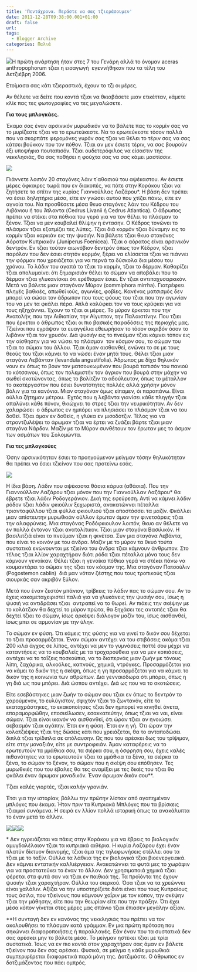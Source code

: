 ```yaml
---
title: 'Πεντάχρονα. Περάστε να σας τζιεράσουμεν'
date: 2011-12-28T09:38:00.001+01:00
draft: false
url: 
tags:
  - Blogger Archive
categories: Παλιά
---
```


  

[![](https://blogger.googleusercontent.com/img/b/R29vZ2xl/AVvXsEiUOtY7mB6W1MMIGGtPqc8BB3zTMHsCfidZ8fzJEQTH-OAwb1Xno-O8QTTtpQP0yuC4gqddm3SYaXCtW08I640s7P4973besudq-YpXYq477ZHwJGetCNTqRvJqSEBJDjrlFcWfSQk__SY/s200/Capture+d%25E2%2580%2599e%25CC%2581cran+2011-12-26+a%25CC%2580+20.26.49.png)](https://blogger.googleusercontent.com/img/b/R29vZ2xl/AVvXsEiUOtY7mB6W1MMIGGtPqc8BB3zTMHsCfidZ8fzJEQTH-OAwb1Xno-O8QTTtpQP0yuC4gqddm3SYaXCtW08I640s7P4973besudq-YpXYq477ZHwJGetCNTqRvJqSEBJDjrlFcWfSQk__SY/s1600/Capture+d%25E2%2580%2599e%25CC%2581cran+2011-12-26+a%25CC%2580+20.26.49.png)Η πρώτη ανάρτηση ήταν στες 7 του Γενάρη αλλά το όνομαν aceras anthropophorum τζιαι η εισαγωγή  εγεννήθηκαν που τα τέλη του Δετζιέβρη 2006.

Ετοίμασα σας κάτι τζιεραστικά, έχουν το τζι οι μέρες.

  

Αν θέλετε να δείτε που κοντά τζιαι να θκιαβάσετε μιαν ετικέτταν, κάμετε κλίκ πας τες φωτογραφίες να τες μεγαλώσετε.

  

  

  

  

  

  

  

**Για τους μπλογκάες.**

Έκαμα σας έναν αρσινικόν μυρωδικόν να το βάλετε πας το κορμίν σας να το μυρίζεστε τζιαι να το ερωτεύκεστε. Να το ερωτεύκεστε τόσον πολλά που να σκορπάτε φερομόνες γυρόν σας τζιαι να θέλει το τέριν σας να σας κάτσει βούκκον που τον πόθον. Τζιαι αν μεν έσιετε τέριν, να σας βουρούν έξι υποψήφια πουταπισόν. Τζιαι ουδετερόφιλος να είσαστιν της νεκκλησιάς, θα σας ποθήσει η φούχτα σας να σας κάμει μαστίσσιν.

  

[![](https://blogger.googleusercontent.com/img/b/R29vZ2xl/AVvXsEhv7K2FZK35uoaeZUYZN7UsUKFvTLvEtLsY8NRb_TNVJXT2UNkEtucRP4yv5OhuhPiyKV6teGUP1QpKRNm1IATNA0_2tb742sBpHP2vLbkGWLktU3QqTuMaE2gZCXwBy5OHlslAmGsVnTU/s320/Capture+d%25E2%2580%2599e%25CC%2581cran+2011-12-26+a%25CC%2580+20.28.23.png)](https://blogger.googleusercontent.com/img/b/R29vZ2xl/AVvXsEhv7K2FZK35uoaeZUYZN7UsUKFvTLvEtLsY8NRb_TNVJXT2UNkEtucRP4yv5OhuhPiyKV6teGUP1QpKRNm1IATNA0_2tb742sBpHP2vLbkGWLktU3QqTuMaE2gZCXwBy5OHlslAmGsVnTU/s1600/Capture+d%25E2%2580%2599e%25CC%2581cran+2011-12-26+a%25CC%2580+20.28.23.png)

  

Πιάννετε λοιπόν 20 σταγόνες λάιν τ΄αθασιού του αψέκαστου. Αν έσιετε μέρες όφκαιρες τωρά που εν διακοπές, να πάτε στην Κοράκου τζιαι να ζητήσετε το σπίτιν της κυρίας Γιαννούλλας Λαζάρου\*. Η βάση δεν πρέπει να έσιει δηλητήρια μέσα, είτε εν γνώσει αυτού που χτίζει πάνω, είτε εν αγνοία του. Να προσθέσετε μέσα θκυο σταγόνες λάιν του Κέδρου του Λιβάνιου ή του Άτλαντα (Cedrus Livanii ή Cedrus Atlantica). Ο άδρωπος πρέπει να στέκει στα πόθκια του γερά για να τον θέλει το πλάσμαν το ξένον. Τζιαι να μεν κουβαλεί θλίψην η έντασην. Ο Κέδρος τονώνει το πλάσμαν τζιαι εξατμίζει τες λύπες. Τζιαι διά κορμόν τζιαι δύναμην εις το κορμίν τζιαι καρκιάν εις την ψυσιήν. Να βάλετε τζιαι θκυο σταγόνες  Αόρατον Κυπριακόν (Juniperus Foenicea). Τζιαι ο αόρατος είναι αρσινικόν δεντρόν. Εν τζιαι τούτον αιωνόβιον δεντρόν όπως τον Κέδρον, τζιαι παρόλον που δεν έσιει στητόν κορμόν, ξέρει να ελίσσεται τζιαι να πιάννει την φόρμαν που χρειάζεται για να περνά τα δύσκολα δια μέσου του χρόνου. Το λάδιν του αγαπά το τζιαι το κορμίν, τζιαι το δέρμαν. Καθαρίζει  τζιαι απολυμαίνει ότι ξημαρισιάν θέλει το σώμαν να αποβάλει που το δέρμαν τζιαι γλυκανίσκει ότι ερέθισμαν έσιει. Εν τζιαι αντιπαχυσαρκικόν. Μετά να βάλετε μιαν σταγόναν Μύρον (commiphora mirrha). Γιατρέφκει πληγές βαθκιές, απωθεί ιούς, αγωνίες, φοβίες. Κανένας ματσισμός δεν μπορεί να σώσει τον άδρωπον που τους φόους του τζιαι που την αγωνίαν του να μεν τα φκάλει πέρα. Απλά καλύφκει τον να τους κρύφκει για να τους ηξηχάννει. Έχουν το τζιαι οι μέρες. Το μύρον έρκεται που την Ανατολήν, που την Αιθιοπίαν, την Αίγυπτον, την Παλαιστίνην. Που τζιει που έρκεται ο άθρωπος τζιαι οι πιο βασικές παραδόσεις της περιοχής μας. Τζιείνοι που εγράψαν τα ευαγγέλια εθεωρήσαν το τόσον ακριβόν όσον το λιβάνιν τζιαι τον χρυσόν. Διά ψυσιήν εις το πνεύμαν τζιαι κάμνει τόπον εις την αίσθησην για να νώσει το πλάσμαν  τον κόσμον σου, το σώμαν του τζιαι το σώμαν του άλλου. Τζιαι άμαν αισθανθεί, ενώνει το σε με τους θεούς του τζιαι κάμνει το να νώσει έναν μητά τους. Θέλει τζιαι μιαν σταγόνα Λεβάνταν (levandula angustifolia). Άδρωπος με δίχα θηλυκόν νουν εν όπως το βουν τον ματσουκωμένον που βουρά ταπισόν του πανιού το κότσσινου, όπως τον πολεμιστήν τον άγριον που βουρά στην μάχην να σωθεί σκοτώνοντας, όπως το βολίτζιν το αδούλευτον, όπως το μέταλλον το ακατέργαστον που έσιει δυνατότητες πολλές αλλά χρήσην μόνον βόλιν για τα κανόνια. Μιαν σταγόναν όμως είπαμεν, όι παραπάνω. Είναι ούλλα ζήτημαν μέτρου.  Εχτός που η λεβάντα γιανίσει κάθε πληγήν τζιαι απαλύνει κάθε πόνον, θκιώχνει το στρες τζιαι την νευρικότηταν. Αν δεν χαλαρώσει  ο άδρωπος εν ημπόρει να πλησιάσει το πλάσμαν τζιαι να του δοθεί. Τζιαι άμαν εν δοθείς, η γλύκα εν μισοδότζιν. Τέλος για να στροντζυλέψει το άρωμαν τζιαι να έρτει να ζυάζει βάρτε τζιαι μιαν σταγόνα Νάρδον. Μαζίν με το Μύρον συνθέτουν τον έρωταν μες το άσμαν των ασμάτων του Σολομώντα.

**Για τες μπλογκούες**

Όσην αρσινικότηταν έσιει το προηγούμενον μείγμαν τόσην θηλυκότηταν θα πρέπει να έσιει τζιείνον που σας προτείνω εσάς.

  

[![](https://blogger.googleusercontent.com/img/b/R29vZ2xl/AVvXsEglWn_trYPQrXkZk58LtGOuVSNtPnUDRFvelBZ2lsH-0hDhk5dIV9y_qy-MVzoS4_gJUkOlwxa7hDwRvmgMKvo0D_-mMsh50EnsiLt66RdEujX6tMrtn6IothPsiBZAsxIj8agihHIeK8U/s320/Capture+d%25E2%2580%2599e%25CC%2581cran+2011-12-26+a%25CC%2580+20.28.45.png)](https://blogger.googleusercontent.com/img/b/R29vZ2xl/AVvXsEglWn_trYPQrXkZk58LtGOuVSNtPnUDRFvelBZ2lsH-0hDhk5dIV9y_qy-MVzoS4_gJUkOlwxa7hDwRvmgMKvo0D_-mMsh50EnsiLt66RdEujX6tMrtn6IothPsiBZAsxIj8agihHIeK8U/s1600/Capture+d%25E2%2580%2599e%25CC%2581cran+2011-12-26+a%25CC%2580+20.28.45.png)

  

Η ίδια βάση. Λάδιν που αψέκαστα θάσια κάρυα (αθάσια). Που την Γιαννούλλαν Λαζάρου τζιαι μόνον που την Γιαννούλλαν Λαζάρου\* θα έβρετε τζιαι λάδιν Ροδογεράνιον. Δική της εφεύρεση. Αντί να κάμνει λάδιν ρόδον τζιαι λάδιν φκιούλιν ξεχωριστά, ανακατώννει πέταλλα τριανταφύλλου τζιαι φύλλα φκιουλιού τζιαι αποστάσσει τα μαζίν. Φκάλλει μιαν απίστευτην μυρωθκιάν ούλλον έρωταν άμαν την φινετσάρεις τζιαι την αλαφρύνεις. Μια σταγόνας Ροδόφκιουλον λοιπόν, θκυο αν θέλετε να εν πολλά έντονον τζιαι ανατολίτικον. Τζιαι μιαν σταγόνα Βασιλικόν. Η βασιλιτζιά είναι το πνεύμαν τζιαι η φινέτσα. Συν μια σταγόνα Λεβάντα, που είναι το κοινόν με του άνδρα. Μαζίν με το μύρον τα θκυό τούτα συστατικά ενώνουνται με τζιείνα του άνδρα τζιαι κάμνουν άνθρωπον. Στο τέλος τζιαι λλίον χαραχτήραν διότι ρόδα τζιαι πέταλλα μόνα τους δεν κάμνουν γεναίκαν. Θέλει τζιαι η γεναίκα πόθκια γερά να στέκει πάνω να κουμαντάρει το σώμαν της τζιαι τον κόσμον της. Μια σταγόναν Πατσούλιν (Pogostemon cablin)  διά μαν νόταν ζέστης που τους τροπικούς τζιαι σιουρκάς σαν ακριβόν ξύλον. 

Μετά που έναν ζεστόν μπάνιον, τρίβκεις το λάδιν πας το σώμαν σου. Αν το έχεις κακομεταχειριστεί παλιά για να γλυκάνεις την ψυσιήν σου, ίσως η ψυσιή να αντιδράσει τζιαι  αντραπεί να το θωρεί. Αν πιάεις την σκέψην με το κολάτζιον θα δεχτεί το μύρον πρώτα, θα ξηχάσει τες αντοπές τζιαι θα δεχτεί τζιαι το σώμαν, ίσως αρκέψει διάλογον μαζίν του, ίσως αισθανθεί, ίσως μπει σε αρμονίαν με την ύλην. 

Το σώμαν εν φύση. Ότι κάμεις της φύσης για να γινεί το δικόν σου δέχεται το τζιαι προσαρμόζεται. Έναν σώμαν αντέχει να του στιβάσεις ακόμα τζιαι 200 κιλά άγχος σε λίπος, αντέχει να μεν το γυμνάσεις ποττέ σου μέχρι να καταντήσεις να το κουβαλείς με τα τροχαρούθκια για να μεν κοπιάσεις, αντέχει να το ταΐζεις ποσκούπια, να το διαπερνάς μιαν ζωήν με τόνους λίπη, ζαχάρικα, αλκοόλες, καπνούς, χημικά, ντρόγκες. Προσαρμόζεται για να κάμει το δικόν της η σκέψη, όπως η γη προσαρμόζεται για να κάμνει το δικόν της η κοινωνία των αθρώπων. Διά γενναιόδωρα ότι μπόρει, όπως η γη διά ως που μπόρει. Διά ώσπου αντέχει. Διά ως που να το σκοτώσεις.

Είτε εσεβάστηκες μιαν ζωήν το σώμαν σου τζιαι εν όπως το δεντρόν το χαρούμενον, το ευλύγιστον, σφιχτόν τζιαι το ζωντανόν, είτε το εκαταχράστηκες, το εκακοποίησες τζιαι δεν ημπορεί να κινηθεί άνετα, επαραμορφώθην, εποσιείλωσεν, εσακκατεύτην, όπως τζιαι να ναι, είναι σώμαν. Τζιαι είναι ικανόν να αισθανθεί, ότι ώραν τζιαι αν ηνοιώσει σεβασμόν τζιαι αγάπην. Έτσι εν η φύση. Έτσι εν η γή. Ότι ώραν την κολατζιέψεις τζιαι της δώσεις κάτι που χρειάζεται, θα το ανταποδώσει διπλά τζιαι τρίδιπλα σε απόλαυσην. Ως που του αρέσκει δως του τρίψιμον, είτε στην μοναξιάν, είτε με συντροφκιάν. Άμαν καταφέρεις να το ερωτευτούν τα μμάθκια σου, τα σιέρκα σου, η όσφρηση σου, έχεις καλές πιθανότητες να το ερωτευτούν τζιαι τα μμάθκια τα ξένα, τα σιέρκα τα ξένα, το σώμαν το ξένον, το σώμαν που η σκέψη σου επόθησεν. Τες μυρωθκιές που του έβαλες θα τες αναμίξει με τες δικές του τζιαι θα φκάλει έναν άρωμαν μοναδικόν. Έναν άρωμαν δικόν σου\*\*.

  

Tζιαι καλές γιορτές, τζιαι καλήν γρονιάν.

  

Έτσι για την ιστορίαν, βάλλω την πρώτην λίσταν από αγαπημέναν μπλόγκς που έκαμα. Ήταν πριν τα Κυπριακά Μπλόγκς που τα βρίσκεις τζιαιμαί συνάμενα. Η σειρά εν λλίον πολλά ιστορική όπως τα ανακάλυπτα το έναν μετά το άλλον.

  

[![](https://blogger.googleusercontent.com/img/b/R29vZ2xl/AVvXsEjlTLzhEZnC98axZf1TAq_Fbii88HkJNdmD9vxELok_u8aXK4FdHflK1Ic-P19GQ-mSO2pIoLJlRd538YT4U-vCAQbNDoiwySMt_sPf_JR-kcwO5q0O08W5z9Jpd0URwtzQe8oDzZZiKb4/s320/Capture+d%25E2%2580%2599e%25CC%2581cran+2011-12-28+a%25CC%2580+09.16.29.png)](https://blogger.googleusercontent.com/img/b/R29vZ2xl/AVvXsEjlTLzhEZnC98axZf1TAq_Fbii88HkJNdmD9vxELok_u8aXK4FdHflK1Ic-P19GQ-mSO2pIoLJlRd538YT4U-vCAQbNDoiwySMt_sPf_JR-kcwO5q0O08W5z9Jpd0URwtzQe8oDzZZiKb4/s1600/Capture+d%25E2%2580%2599e%25CC%2581cran+2011-12-28+a%25CC%2580+09.16.29.png)[![](https://blogger.googleusercontent.com/img/b/R29vZ2xl/AVvXsEjCtQA6OswBEYuK9M_PImUEf8-_ikIyyWIWjaAMEQJf19_wwIyOEmZbpplm8sADXv_faT9EIcfhjH3arIJ05exEKhYvzMBnr0zVk_hucon4WMiMjLkh-eSMyctNXNYyRRnHgszB0GcQDtw/s320/Capture+d%25E2%2580%2599e%25CC%2581cran+2011-12-28+a%25CC%2580+09.22.35.png)](https://blogger.googleusercontent.com/img/b/R29vZ2xl/AVvXsEjCtQA6OswBEYuK9M_PImUEf8-_ikIyyWIWjaAMEQJf19_wwIyOEmZbpplm8sADXv_faT9EIcfhjH3arIJ05exEKhYvzMBnr0zVk_hucon4WMiMjLkh-eSMyctNXNYyRRnHgszB0GcQDtw/s1600/Capture+d%25E2%2580%2599e%25CC%2581cran+2011-12-28+a%25CC%2580+09.22.35.png)[![](https://blogger.googleusercontent.com/img/b/R29vZ2xl/AVvXsEj0_zC6c5XU1EtBx4dkI_u0gMKCJQNGFLd7BzXtbYWxCdgcoP-6yhuZN_-yR_p841tfRD-m_50FWdW9clWLI762Px605ygnRPmbkhPxVQwn2GeB5jO4CEu2VHc7rYspQcTOIdq1zYqwGUw/s320/Capture+d%25E2%2580%2599e%25CC%2581cran+2011-12-28+a%25CC%2580+09.22.57.png)](https://blogger.googleusercontent.com/img/b/R29vZ2xl/AVvXsEj0_zC6c5XU1EtBx4dkI_u0gMKCJQNGFLd7BzXtbYWxCdgcoP-6yhuZN_-yR_p841tfRD-m_50FWdW9clWLI762Px605ygnRPmbkhPxVQwn2GeB5jO4CEu2VHc7rYspQcTOIdq1zYqwGUw/s1600/Capture+d%25E2%2580%2599e%25CC%2581cran+2011-12-28+a%25CC%2580+09.22.57.png)

  

\* Δεν ηγρειάζεται να πάεις στην Κοράκου για να έβρεις το βιολογικόν αμυγδαλέλαιον τζιαι τα κυπριακά αιθέρια. Η κυρία Λαζάρου έχει έναν πλατύν δίκτυον διανομής, τζιαι άμα της τηλεφωνήσεις στέλλει σου τα τζιαι με το ταξίν. Ούλλα τα λάθκια της εν βιολογικά τζιαι βιοενεργειακά. Δεν κάμνει εντατικήν καλλιέργειαν. Ανακατώννει τα φυτά μες το χωράφιν για να προστατεύκει το έναν το άλλον. Δεν χρησιμοποιά χημικά τζιαι φέρεται στα φυτά σαν να τζιαι εν παιθκιά της. Τα προϊόντα της έχουν ψυσιήν τζιαι χαραχτήραν. Ούλλα του σιερκού. Όσα τζιαι να τα χρεώννει είναι χαλάλιν. Αξίζει να την υποστηρίξετε διότι είναι που τους Κυπραίους τους άσιλα, που τζιείνους που κάμνουν χαΐριν με τον κόπον, την σκέψην τζιαι την μάθησην, είτε που την θεωρίαν είτε που την πράξην. Ότι έχει μέσα κόπον γίνεται στες μέρες μας σπάνιο τζιαι έπιασεν μεγάλην αξίαν.

\*\*Η συνταγή δεν εν κανόνας της νεκκλησιάς που πρέπει να τον ακολουθήσει το πλάσμαν κατά γράμμαν. Εν μια πρώτη πρόταση που σηκώννει διαφοροποιήσεις ή παραλλαγές. Εάν έναν που τα συστατικά δεν σας αρέσκει μην το βάλετε μέσα. Το μείγμαν ηστέκει τζιαι με τρία συστατικά. Ίσως να εν πιο κοντά στον χαραχτήραν σας άμαν εν βάλετε τζιείνον που δεν σας αρέσκει. Φυσικά, σε μείγμα η κάθε μυρωθκιά συμπεριφέρεται διαφορετικά παρά μόνη της. Δοτζιμάστε. Ο άθρωπος εν δοτζιμάζοντας που πάει ομπρός.
